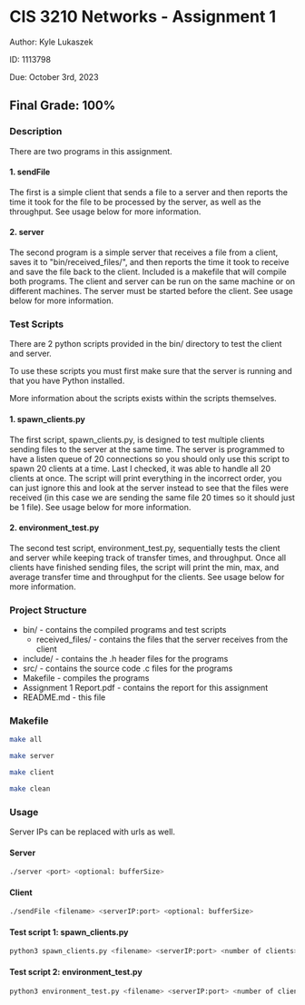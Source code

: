 # CIS 3210 Networks - Assignment 1

Author: Kyle Lukaszek

ID: 1113798

Due: October 3rd, 2023

## Final Grade: 100%

### Description

There are two programs in this assignment. 

#### 1. sendFile
The first is a simple client that sends a file to a server and then reports the time it took for the file to be processed by the server, as well as the throughput. See usage below for more information.

#### 2. server
The second program is a simple server that receives a file from a client, saves it to "bin/received_files/", and then reports the time it took to receive and save the file back to the client. Included is a makefile that will compile both programs. The client and server can be run on the same machine or on different machines. The server must be started before the client. See usage below for more information.

### Test Scripts
There are 2 python scripts provided in the bin/ directory to test the client and server. 

To use these scripts you must first make sure that the server is running and that you have Python installed. 

More information about the scripts exists within the scripts themselves.

#### 1. spawn_clients.py
The first script, spawn_clients.py, is designed to test multiple clients sending files to the server at the same time. The server is programmed to have a listen queue of 20 connections so you should only use this script to spawn 20 clients at a time. Last I checked, it was able to handle all 20 clients at once. The script will print everything in the incorrect order, you can just ignore this and look at the server instead to see that the files were received (in this case we are sending the same file 20 times so it should just be 1 file). See usage below for more information.

#### 2. environment_test.py
The second test script, environment_test.py, sequentially tests the client and server while keeping track of transfer times, and throughput. Once all clients have finished sending files, the script will print the min, max, and average transfer time and throughput for the clients. See usage below for more information.

### Project Structure

- bin/ - contains the compiled programs and test scripts
    - received_files/ - contains the files that the server receives from the client
- include/ - contains the .h header files for the programs
- src/ - contains the source code .c files for the programs
- Makefile - compiles the programs
- Assignment 1 Report.pdf - contains the report for this assignment
- README.md - this file

### Makefile

``` bash
make all

make server

make client

make clean
```

### Usage

Server IPs can be replaced with urls as well.

#### Server

``` bash
./server <port> <optional: bufferSize>
```

#### Client

``` bash
./sendFile <filename> <serverIP:port> <optional: bufferSize>
```

#### Test script 1: spawn_clients.py

``` bash
python3 spawn_clients.py <filename> <serverIP:port> <number of clients> <optional: bufferSize>
```

#### Test script 2: environment_test.py

``` bash
python3 environment_test.py <filename> <serverIP:port> <number of clients> <optional: bufferSize>
```
